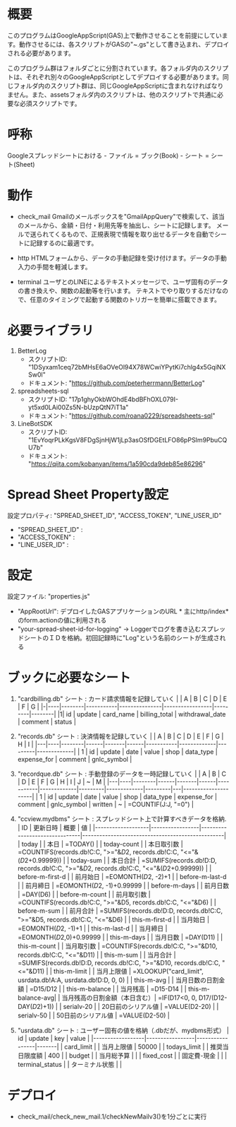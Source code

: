 # 概要
このプログラムはGoogleAppScript(GAS)上で動作させることを前提にしています。動作させるには、各スクリプトがGASの"~.gs"として書き込まれ、デプロイされる必要があります。

このプログラム群はフォルダごとに分割されています。各フォルダ内のスクリプトは、それぞれ別々のGoogleAppScriptとしてデプロイする必要があります。同じフォルダ内のスクリプト群は、同じGoogleAppScriptに含まれなければなりません。また、assetsフォルダ内のスクリプトは、他のスクリプトで共通に必要な必須スクリプトです。

# 呼称
Googleスプレッドシートにおける
    - ファイル = ブック(Book)
    - シート = シート(Sheet)
# 動作
- check_mail
Gmailのメールボックスを"GmailAppQuery"で検索して、該当のメールから、金額・日付・利用先等を抽出し、シートに記録します。
メールで送られてくるもので、正規表現で情報を取り出せるデータを自動でシートに記録するのに最適です。

- http
HTMLフォームから、データの手動記録を受け付けます。データの手動入力の手間を軽減します。

- terminal
ユーザとのLINEによるテキストメッセージで、ユーザ固有のデータの書き換えや、関数の起動等を行います。
テキストでやり取りするだけなので、任意のタイミングで起動する関数のトリガーを簡単に搭載できます。

# 必要ライブラリ
1. BetterLog
    - スクリプトID: "1DSyxam1ceq72bMHsE6aOVeOl94X78WCwiYPytKi7chlg4x5GqiNXSw0l"
    - ドキュメント: "https://github.com/peterherrmann/BetterLog"
2. spreadsheets-sql
    - スクリプトID: "17p1ghyOkbWOhdE4bdBFhOXL079I-yt5xd0LAi00Zs5N-bUzpQtN7iT1a"
    - ドキュメント: "https://github.com/roana0229/spreadsheets-sql"
3. LineBotSDK
    - スクリプトID: "1EvYoqrPLkKgsV8FDgSjnHjW1jLp3asOSfDGEtLFO86pPSIm9PbuCQU7b"
    - ドキュメント: "https://qiita.com/kobanyan/items/1a590cda9deb85e86296"

# Spread Sheet Property設定
設定プロパティ: "SPREAD_SHEET_ID", "ACCESS_TOKEN", "LINE_USER_ID"
- "SPREAD_SHEET_ID" :
- "ACCESS_TOKEN"    : 
- "LINE_USER_ID"    : 

# 設定
設定ファイル: "properties.js"
- "AppRootUrl": デプロイしたGASアプリケーションのURL * 主にhttp/index*のform.actionの値に利用される
- "your-spread-sheet-id-for-logging" -> Loggerでログを書き込むスプレッドシートのＩＤを格納。初回記録時に"Log"という名前のシートが生成される

# ブックに必要なシート
1. "cardbilling.db" シート : カード請求情報を記録していく
| | A  | B      | C         | D             | E               | F       | G      |
|-|----|--------|-----------|---------------|-----------------|---------|--------|
|1| id | update | card_name | billing_total | withdrawal_date | comment | status |
2. "records.db" シート : 決済情報を記録していく
|   | A  | B      | C    | D     | E    | F         | G           | H       | I           |
|---|----|--------|------|-------|------|-----------|-------------|---------|-------------|
| 1 | id | update | date | value | shop | data_type | expense_for | comment | gnlc_symbol |
3. "recordque.db" シート : 手動登録のデータを一時記録していく
|   | A  | B      | C    | D     | E    | F         | G           | H       | I           | J       | ~ | M                   |
|---|----|--------|------|-------|------|-----------|-------------|---------|-------------|---------|---|---------------------|
| 1 | id | update | date | value | shop | data_type | expense_for | comment | gnlc_symbol | written | ~ | =COUNTIF(J:J, "=0") |
4. "ccview.mydbms" シート : スプレッドシート上で計算すべきデータを格納.
| ID                | 更新日時         | 概要                          | 値                                               |
|-------------------|-----------------|-------------------------------|--------------------------------------------------|
| today             |                 | 本日                          | =TODAY()                                         |
| today-count       |                 | 本日取引数                    | =COUNTIFS(records.db!C:C, ">="&$D$2, records.db!C:C, "<="&($D$2+0.99999)) |
| today-sum         |                 | 本日合計                      | =SUMIFS(records.db!D:D, records.db!C:C, ">="&$D$2, records.db!C:C, "<="&($D$2+0.99999)) |
| before-m-first-d  |                 | 前月始日                      | =EOMONTH($D$2, -2)+1                             |
| before-m-last-d   |                 | 前月締日                      | =EOMONTH($D$2, -1)+0.99999                       |
| before-m-days     |                 | 前月日数                      | =DAY(D6)                                         |
| before-m-count    |                 | 前月取引数                    | =COUNTIFS(records.db!C:C, ">="&D5, records.db!C:C, "<="&D6) |
| before-m-sum      |                 | 前月合計                      | =SUMIFS(records.db!D:D, records.db!C:C, ">="&D5, records.db!C:C, "<="&D6) |
| this-m-first-d    |                 | 当月始日                      | =EOMONTH($D$2, -1)+1                             |
| this-m-last-d     |                 | 当月締日                      | =EOMONTH($D$2,0)+0.99999                         |
| this-m-days       |                 | 当月日数                      | =DAY(D11)                                        |
| this-m-count      |                 | 当月取引数                    | =COUNTIFS(records.db!C:C, ">="&D10, records.db!C:C, "<="&D11) |
| this-m-sum        |                 | 当月合計                      | =SUMIFS(records.db!D:D, records.db!C:C, ">="&D10, records.db!C:C, "<="&D11) |
| this-m-limit      |                 | 当月上限値                    | =XLOOKUP("card_limit", usrdata.db!A:A, usrdata.db!D:D, 0, 0) |
| this-m-avg        |                 | 当月日数の日割金額            | =D15/D12                                         |
| this-m-balance    |                 | 当月残高                      | =D15-D14                                         |
| this-m-balance-avg|                 | 当月残高の日割金額（本日含む）| =IF(D17<0, 0, D17/(D12-DAY($D$2)+1))             |
| serialv-20        |                 | 20日前のシリアル値            | =VALUE(D2-20)                                   |
| serialv-50        |                 | 50日前のシリアル値            | =VALUE(D2-50)                                   |

5. "usrdata.db" シート : ユーザー固有の値を格納（.dbだが、mydbms形式）
| id               | update          | key             | value |
|------------------|-----------------|-----------------|-------|
| card_limit       |                 | 当月上限値       | 50000 |
| todays_limit     |                 | 推奨当日限度額   | 400   |
| budget           |                 | 当月総予算       |       |
| fixed_cost       |                 | 固定費-現金     |       |
| terminal_status  |                 | ターミナル状態   |       |

# デプロイ
- check_mail/check_new_mail.1/checkNewMailv3()を1分ごとに実行
